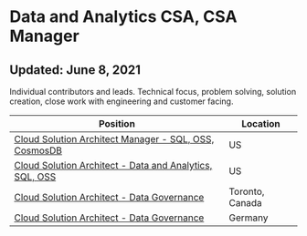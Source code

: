 # Data and Analytics CSA, CSA Manager
## Updated: June 8, 2021 

Individual contributors and leads. Technical focus, problem solving, solution creation, close work with engineering and customer facing. 

Position | Location
-------- | --------
[Cloud Solution Architect Manager - SQL, OSS, CosmosDB](https://careers.microsoft.com/us/en/job/1042661/Cloud-Solution-Architect-Manager-SQL-OSS-Cosmos-DB) | US
[Cloud Solution Architect - Data and Analytics, SQL, OSS](https://careers.microsoft.com/us/en/job/1028143/Cloud-Solution-Architect-Data-Analytics) | US
[Cloud Solution Architect - Data Governance](https://careers.microsoft.com/us/en/job/1055413/Cloud-Solution-Architect-Data-Governance) | Toronto, Canada
[Cloud Solution Architect - Data Governance](https://careers.microsoft.com/us/en/job/985562/Data-Governance-Cloud-Solution-Architect-CustomerSuccess) | Germany
